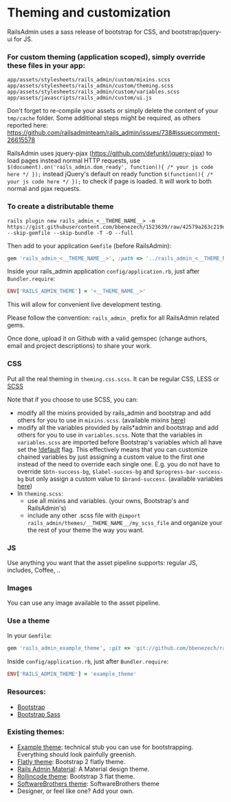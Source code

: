 # Theming and customization

RailsAdmin uses a sass release of bootstrap for CSS, and bootstrap/jquery-ui for JS.

### For custom theming (application scoped), simply override these files in your app:

```
app/assets/stylesheets/rails_admin/custom/mixins.scss
app/assets/stylesheets/rails_admin/custom/theming.scss
app/assets/stylesheets/rails_admin/custom/variables.scss
app/assets/javascripts/rails_admin/custom/ui.js
```

Don't forget to re-compile your assets or simply delete the content of your `tmp/cache` folder. Some additional steps might be required, as others reported here: https://github.com/railsadminteam/rails_admin/issues/738#issuecomment-26615578

RailsAdmin uses jquery-pjax (https://github.com/defunkt/jquery-pjax) to load pages instead normal HTTP requests, use `$(document).on('rails_admin.dom_ready', function(){ /* your js code here */ });` instead jQuery's default on ready function `$(function(){ /* your js code here */ });` to check if page is loaded. It will work to both normal and pjax requests.

### To create a distributable theme

```
rails plugin new rails_admin_<__THEME_NAME__> -m https://gist.githubusercontent.com/bbenezech/1523639/raw/42579a263c219d111c03936f93ff25a7d8999bda/rails_admin_theme_creator --skip-gemfile --skip-bundle -T -O --full
```

Then add to your application `Gemfile` (before RailsAdmin):

```ruby
gem 'rails_admin_<__THEME_NAME__>', :path => '../rails_admin_<__THEME_NAME__>'
```

Inside your rails_admin application `config/application.rb`, just after `Bundler.require`:

```ruby
ENV['RAILS_ADMIN_THEME'] = '<__THEME_NAME__>'
```

This will allow for convenient live development testing.

Please follow the convention: `rails_admin_` prefix for all RailsAdmin related gems.

Once done, upload it on Github with a valid gemspec (change authors, email and project descriptions) to share your work.

### CSS

Put all the real theming in `theming.css.scss`. It can be regular CSS, LESS or [SCSS](http://sass-lang.com/)

Note that if you choose to use SCSS, you can:

- modify all the mixins provided by rails_admin and bootstrap and add others for you to use in `mixins.scss`. (available mixins [here](https://github.com/twbs/bootstrap-sass/blob/master/assets/stylesheets/bootstrap/_mixins.scss))
- modify all the variables provided by rails*admin and bootstrap and add others for you to use in `variables.scss`. Note that the variables in `variables.scss` are imported before Bootstrap's variables which all have set the [!default](http://sass-lang.com/documentation/file.SASS_REFERENCE.html#variable_defaults*) flag. This effectively means that you can customize chained variables by just assigning a custom value to the first one instead of the need to override each single one. E.g. you do not have to override `$btn-success-bg`, `$label-succes-bg` and `$progress-bar-success-bg` but only assign a custom value to `$brand-success`. (available variables [here](https://github.com/twbs/bootstrap-sass/blob/master/assets/stylesheets/bootstrap/_variables.scss))
- In `theming.scss`:
  - use all mixins and variables. (your owns, Bootstrap's and RailsAdmin's)
  - include any other .scss file with `@import rails_admin/themes/__THEME_NAME__/my_scss_file` and organize your the rest of your theme the way you want.

### JS

Use anything you want that the asset pipeline supports: regular JS, includes, Coffee, ..

### Images

You can use any image available to the asset pipeline.

### Use a theme

In your `Gemfile`:

```ruby
gem 'rails_admin_example_theme', :git => 'git://github.com/bbenezech/rails_admin_example_theme.git'
```

Inside `config/application.rb`, just after `Bundler.require`:

```ruby
ENV['RAILS_ADMIN_THEME'] = 'example_theme'
```

### Resources:

- [Bootstrap](http://twitter.github.com/bootstrap/)
- [Bootstrap Sass](https://github.com/thomas-mcdonald/bootstrap-sass)

### Existing themes:

- [Example theme](https://github.com/bbenezech/rails_admin_example_theme): technical stub you can use for bootstrapping. Everything should look painfully greenish.
- [Flatly theme](https://github.com/konjoot/rails_admin_flatly_theme): Bootstrap 2 flatly theme.
- [Rails Admin Material](https://github.com/blocknotes/rails_admin_material): A Material design theme.
- [Rollincode theme](https://github.com/rollincode/rails_admin_theme): Bootstrap 3 flat theme.
- [SoftwareBrothers theme](https://github.com/SoftwareBrothers/rails_admin_softwarebrothers_theme): SoftwareBrothers theme
- Designer, or feel like one? Add your own.
